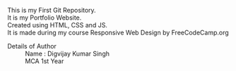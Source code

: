 This is my First Git Repository.
<br>
It is my Portfolio Website. 
<br>
Created using HTML, CSS and JS. 
<br>
It is made during my course Responsive Web Design by FreeCodeCamp.org
<br>
<dl>
  <dt>Details of Author</dt>
  <dd>Name : Digvijay Kumar Singh</dd>
  <dd>MCA 1st Year</dd>
</dl>
